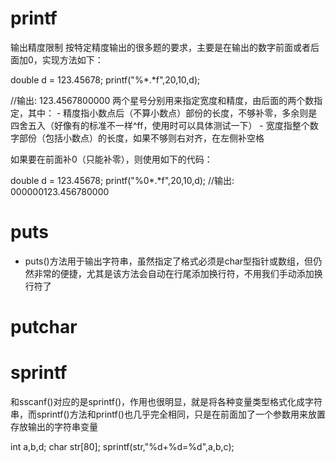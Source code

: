 # printf

输出精度限制
按特定精度输出的很多题的要求，主要是在输出的数字前面或者后面加0，实现方法如下：

double d = 123.45678;
printf("%*.*f",20,10,d);

//输出:
      123.4567800000
两个星号分别用来指定宽度和精度，由后面的两个数指定，其中： - 精度指小数点后（不算小数点）部份的长度，不够补零，多余则是四舍五入（好像有的标准不一样^ff，使用时可以具体测试一下） - 宽度指整个数字部份（包括小数点）的长度，如果不够则右对齐，在左侧补空格

如果要在前面补0（只能补零），则使用如下的代码：

double d = 123.45678;
printf("%0*.*f",20,10,d);
//输出:
000000123.456780000

# puts

- puts()方法用于输出字符串，虽然指定了格式必须是char型指针或数组，但仍然非常的便捷，尤其是该方法会自动在行尾添加换行符，不用我们手动添加换行符了

# putchar


# sprintf

和sscanf()对应的是sprintf()，作用也很明显，就是将各种变量类型格式化成字符串，而sprintf()方法和printf()也几乎完全相同，只是在前面加了一个参数用来放置存放输出的字符串变量

int a,b,d;
char str[80];
sprintf(str,"%d+%d=%d",a,b,c);

